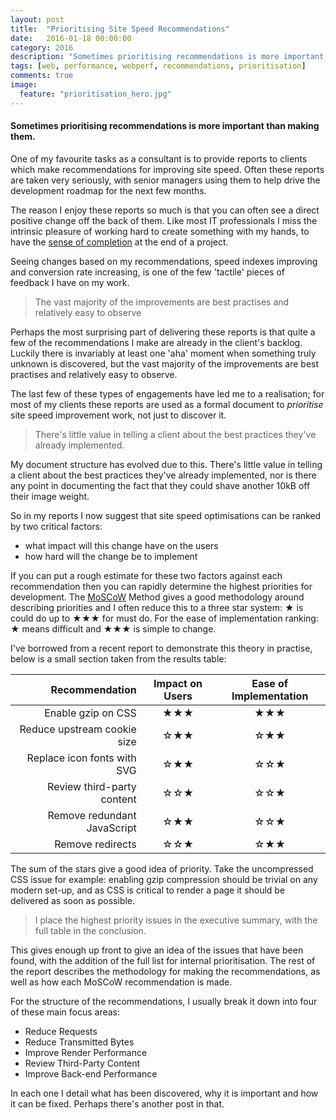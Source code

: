 ```yaml
---
layout: post
title:  "Prioritising Site Speed Recommendations"
date:   2016-01-18 00:00:00
category: 2016
description: "Sometimes prioritising recommendations is more important than making them."
tags: [web, performance, webperf, recommendations, prioritisation]
comments: true
image:
  feature: "prioritisation_hero.jpg"
---
```

#### Sometimes prioritising recommendations is more important than making them.

One of my favourite tasks as a consultant is to provide reports to clients which make recommendations for improving site speed. Often these reports are taken very seriously, with senior managers using them to help drive the development roadmap for the next few months.

The reason I enjoy these reports so much is that you can often see a direct positive change off the back of them. Like most IT professionals I miss the intrinsic pleasure of working hard to create something with my hands, to have the [sense of completion](http://changingminds.org/explanations/needs/completion.htm) at the end of a project.

Seeing changes based on my recommendations, speed indexes improving and conversion rate increasing, is one of the few 'tactile' pieces of feedback I have on my work.  

> The vast majority of the improvements are best practises and relatively easy to observe

Perhaps the most surprising part of delivering these reports is that quite a few of the recommendations I make are already in the client's backlog. Luckily there is invariably at least one 'aha' moment when something truly unknown is discovered, but the vast majority of the improvements are best practises and relatively easy to observe.

The last few of these types of engagements have led me to a realisation; for most of my clients these reports are used as a formal document to *prioritise* site speed improvement work, not just to discover it.  

> There's little value in telling a client about the best practices they've already implemented.

My document structure has evolved due to this. There's little value in telling a client about the best practices they've already implemented, nor is there any point in documenting the fact that they could shave another 10kB off their image weight.

So in my reports I now suggest that site speed optimisations can be ranked by two critical factors:

 * what impact will this change have on the users
 * how hard will the change be to implement

If you can put a rough estimate for these two factors against each recommendation then you can rapidly determine the highest priorities for development. The [MoSCoW](https://en.m.wikipedia.org/wiki/MoSCoW_method) Method gives a good methodology around describing priorities and I often reduce this to a three star system: ★ is could do up to ★★★ for must do. For the ease of implementation ranking: ★ means difficult and ★★★ is simple to change.


I've borrowed from a recent report to demonstrate this theory in practise, below is a small section taken from the results table:

|Recommendation|Impact on Users|Ease of Implementation|
|-------------:|:-------------:|:--------------------:|
|Enable gzip on CSS|★★★|★★★|
|Reduce upstream cookie size|☆★★|☆★★|
|Replace icon fonts with SVG|☆★★|☆☆★|
|Review third-party content|☆☆★|☆☆★|
|Remove redundant JavaScript|☆★★|☆☆★|
|Remove redirects|☆☆★|☆★★|

The sum of the stars give a good idea of priority. Take the uncompressed CSS issue for example: enabling gzip compression should be trivial on any modern set-up, and as CSS is critical to render a page it should be delivered as soon as possible.

> I place the highest priority issues in the executive summary, with the full table in the conclusion.

This gives enough up front to give an idea of the issues that have been found, with the addition of the full list for internal prioritisation.
The rest of the report describes the methodology for making the recommendations, as well as how each MoSCoW recommendation is made.

For the structure of the recommendations, I usually break it down into four of these main focus areas:

 * Reduce Requests
 * Reduce Transmitted Bytes
 * Improve Render Performance
 * Review Third-Party Content
 * Improve Back-end Performance

In each one I detail what has been discovered, why it is important and how it can be fixed. Perhaps there's another post in that.
